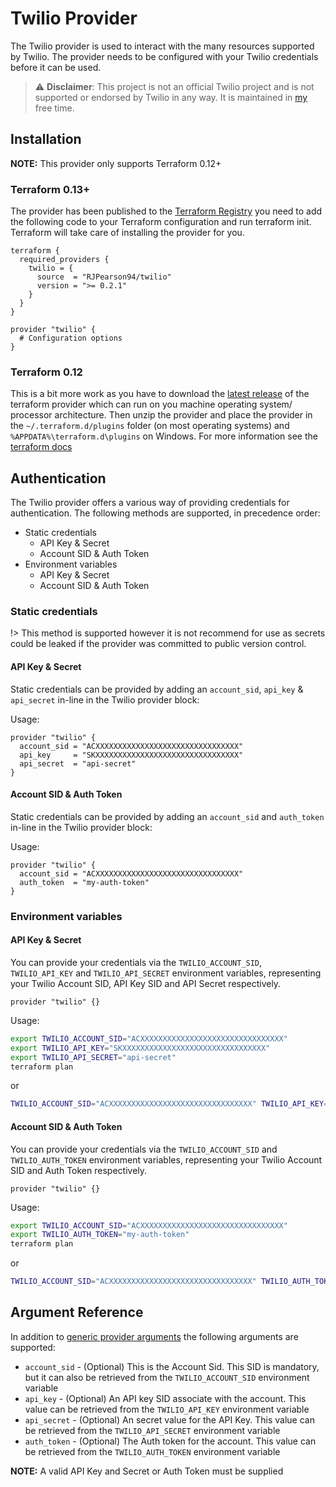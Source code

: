 # Twilio Provider

The Twilio provider is used to interact with the many resources supported by Twilio. The provider needs to be configured with your Twilio credentials before it can be used.

> ⚠️ **Disclaimer**: This project is not an official Twilio project and is not supported or endorsed by Twilio in any way. It is maintained in [my](https://github.com/RJPearson94) free time.

## Installation

**NOTE:** This provider only supports Terraform 0.12+

### Terraform 0.13+

The provider has been published to the [Terraform Registry](https://registry.terraform.io/providers/RJPearson94/twilio/latest) you need to add the following code to your Terraform configuration and run terraform init. Terraform will take care of installing the provider for you.

```hcl
terraform {
  required_providers {
    twilio = {
      source  = "RJPearson94/twilio"
      version = ">= 0.2.1"
    }
  }
}

provider "twilio" {
  # Configuration options
}
```

### Terraform 0.12

This is a bit more work as you have to download the [latest release](https://github.com/RJPearson94/terraform-provider-twilio/releases/latest) of the terraform provider which can run on you machine operating system/ processor architecture. Then unzip the provider and place the provider in the `~/.terraform.d/plugins` folder (on most operating systems) and `%APPDATA%\terraform.d\plugins` on Windows. For more information see the [terraform docs](https://www.terraform.io/docs/extend/how-terraform-works.html#plugin-locations)

## Authentication

The Twilio provider offers a various way of providing credentials for authentication. The following methods are supported, in precedence order:

- Static credentials
  - API Key & Secret
  - Account SID & Auth Token
- Environment variables
  - API Key & Secret
  - Account SID & Auth Token

### Static credentials

!> This method is supported however it is not recommend for use as secrets could be leaked if the provider was committed to public version control.

#### API Key & Secret

Static credentials can be provided by adding an `account_sid`, `api_key` & `api_secret` in-line in the Twilio provider block:

Usage:

```hcl
provider "twilio" {
  account_sid = "ACXXXXXXXXXXXXXXXXXXXXXXXXXXXXXXXX"
  api_key     = "SKXXXXXXXXXXXXXXXXXXXXXXXXXXXXXXXX"
  api_secret  = "api-secret"
}
```

#### Account SID & Auth Token

Static credentials can be provided by adding an `account_sid` and `auth_token` in-line in the Twilio provider block:

Usage:

```hcl
provider "twilio" {
  account_sid = "ACXXXXXXXXXXXXXXXXXXXXXXXXXXXXXXXX"
  auth_token  = "my-auth-token"
}
```

### Environment variables

#### API Key & Secret

You can provide your credentials via the `TWILIO_ACCOUNT_SID`, `TWILIO_API_KEY` and `TWILIO_API_SECRET` environment variables, representing your Twilio Account SID, API Key SID and API Secret respectively.

```hcl
provider "twilio" {}
```

Usage:

```sh
export TWILIO_ACCOUNT_SID="ACXXXXXXXXXXXXXXXXXXXXXXXXXXXXXXXX"
export TWILIO_API_KEY="SKXXXXXXXXXXXXXXXXXXXXXXXXXXXXXXXX"
export TWILIO_API_SECRET="api-secret"
terraform plan
```

or

```sh
TWILIO_ACCOUNT_SID="ACXXXXXXXXXXXXXXXXXXXXXXXXXXXXXXXX" TWILIO_API_KEY="SKXXXXXXXXXXXXXXXXXXXXXXXXXXXXXXXX" TWILIO_API_SECRET="api-secret" terraform plan
```

#### Account SID & Auth Token

You can provide your credentials via the `TWILIO_ACCOUNT_SID` and `TWILIO_AUTH_TOKEN` environment variables, representing your Twilio Account SID and Auth Token respectively.

```hcl
provider "twilio" {}
```

Usage:

```sh
export TWILIO_ACCOUNT_SID="ACXXXXXXXXXXXXXXXXXXXXXXXXXXXXXXXX"
export TWILIO_AUTH_TOKEN="my-auth-token"
terraform plan
```

or

```sh
TWILIO_ACCOUNT_SID="ACXXXXXXXXXXXXXXXXXXXXXXXXXXXXXXXX" TWILIO_AUTH_TOKEN="my-auth-token" terraform plan
```

## Argument Reference

In addition to [generic provider arguments](https://www.terraform.io/docs/configuration/providers.html) the following arguments are supported:

- `account_sid` - (Optional) This is the Account Sid. This SID is mandatory, but it can also be retrieved from the `TWILIO_ACCOUNT_SID` environment variable
- `api_key` - (Optional) An API key SID associate with the account. This value can be retrieved from the `TWILIO_API_KEY` environment variable
- `api_secret` - (Optional) An secret value for the API Key. This value can be retrieved from the `TWILIO_API_SECRET` environment variable
- `auth_token` - (Optional) The Auth token for the account. This value can be retrieved from the `TWILIO_AUTH_TOKEN` environment variable

**NOTE:** A valid API Key and Secret or Auth Token must be supplied
